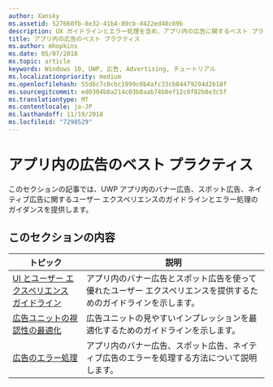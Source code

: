 ```yaml
---
author: Xansky
ms.assetid: 527660fb-8e32-41b4-89cb-d422ed48c69b
description: UX ガイドラインとエラー処理を含め、アプリ内の広告に関するベスト プラクティスについて説明します。
title: アプリ内の広告のベスト プラクティス
ms.author: mhopkins
ms.date: 05/07/2018
ms.topic: article
keywords: Windows 10, UWP, 広告, Advertising, チュートリアル
ms.localizationpriority: medium
ms.openlocfilehash: 55d6c7c0cbc1999c0b4afc33cb84479294d2b18f
ms.sourcegitcommit: ed0304b8a214c03b8aab74b8ef12c9f82b8e3c5f
ms.translationtype: MT
ms.contentlocale: ja-JP
ms.lasthandoff: 11/19/2018
ms.locfileid: "7298529"
---
```

# <a name="best-practices-for-ads-in-apps"></a>アプリ内の広告のベスト プラクティス

このセクションの記事では、UWP アプリ内のバナー広告、スポット広告、ネイティブ広告に関するユーザー エクスペリエンスのガイドラインとエラー処理のガイダンスを提供します。

## <a name="in-this-section"></a>このセクションの内容

|  トピック    | 説明 |               
|----------|-------|
| [UI とユーザー エクスペリエンス ガイドライン](ui-and-user-experience-guidelines.md) | アプリ内のバナー広告とスポット広告を使って優れたユーザー エクスペリエンスを提供するためのガイドラインを示します。 |
| [広告ユニットの視認性の最適化](optimize-ad-unit-viewability.md) | 広告ユニットの見やすいインプレッションを最適化するためのガイドラインを示します。 |
| [広告のエラー処理](error-handling-with-advertising-libraries.md)     |  アプリ内のバナー広告、スポット広告、ネイティブ広告のエラーを処理する方法について説明します。          |



 

 
